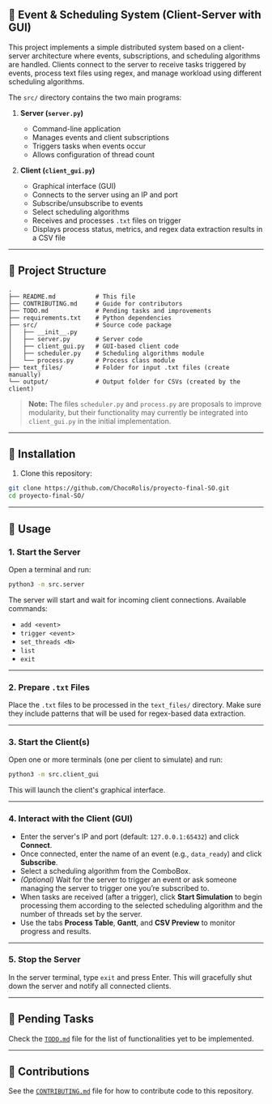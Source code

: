 ## 🧠 Event & Scheduling System (Client-Server with GUI)

This project implements a simple distributed system based on a client-server architecture where events, subscriptions, and scheduling algorithms are handled. Clients connect to the server to receive tasks triggered by events, process text files using regex, and manage workload using different scheduling algorithms.

The `src/` directory contains the two main programs:

1. **Server (`server.py`)**
   - Command-line application
   - Manages events and client subscriptions
   - Triggers tasks when events occur
   - Allows configuration of thread count

2. **Client (`client_gui.py`)**
   - Graphical interface (GUI)
   - Connects to the server using an IP and port
   - Subscribe/unsubscribe to events
   - Select scheduling algorithms
   - Receives and processes `.txt` files on trigger
   - Displays process status, metrics, and regex data extraction results in a CSV file

---

## 📁 Project Structure

```text
.
├── README.md           # This file
├── CONTRIBUTING.md     # Guide for contributors
├── TODO.md             # Pending tasks and improvements
├── requirements.txt    # Python dependencies
├── src/                # Source code package
│   ├── __init__.py     
│   ├── server.py       # Server code
│   ├── client_gui.py   # GUI-based client code
│   ├── scheduler.py    # Scheduling algorithms module
│   └── process.py      # Process class module
├── text_files/         # Folder for input .txt files (create manually)
└── output/             # Output folder for CSVs (created by the client)
```

> **Note:** The files `scheduler.py` and `process.py` are proposals to improve modularity, but their functionality may currently be integrated into `client_gui.py` in the initial implementation.

---

## 🚀 Installation

1. Clone this repository:

```bash
git clone https://github.com/ChocoRolis/proyecto-final-SO.git
cd proyecto-final-SO/
```

---

## 🧪 Usage

### 1. Start the Server

Open a terminal and run:

```bash
python3 -m src.server
```

The server will start and wait for incoming client connections. Available commands:
- `add <event>`
- `trigger <event>`
- `set_threads <N>`
- `list`
- `exit`

---

### 2. Prepare `.txt` Files

Place the `.txt` files to be processed in the `text_files/` directory. Make sure they include patterns that will be used for regex-based data extraction.

---

### 3. Start the Client(s)

Open one or more terminals (one per client to simulate) and run:

```bash
python3 -m src.client_gui
```

This will launch the client's graphical interface.

---

### 4. Interact with the Client (GUI)

- Enter the server's IP and port (default: `127.0.0.1:65432`) and click **Connect**.
- Once connected, enter the name of an event (e.g., `data_ready`) and click **Subscribe**.
- Select a scheduling algorithm from the ComboBox.
- *(Optional)* Wait for the server to trigger an event or ask someone managing the server to trigger one you’re subscribed to.
- When tasks are received (after a trigger), click **Start Simulation** to begin processing them according to the selected scheduling algorithm and the number of threads set by the server.
- Use the tabs **Process Table**, **Gantt**, and **CSV Preview** to monitor progress and results.

---

### 5. Stop the Server

In the server terminal, type `exit` and press Enter. This will gracefully shut down the server and notify all connected clients.

---

## 📌 Pending Tasks

Check the [`TODO.md`](TODO.md) file for the list of functionalities yet to be implemented.

---

## 🤝 Contributions

See the [`CONTRIBUTING.md`](CONTRIBUTING.md) file for how to contribute code to this repository.
